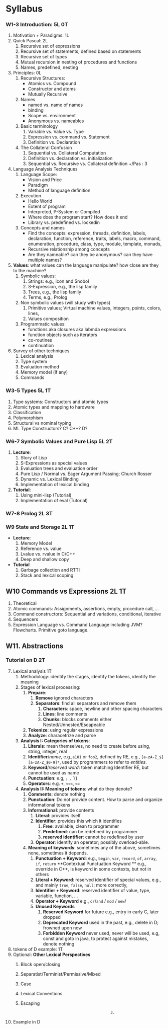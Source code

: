 # Syllabus

### W1-3 Introduction: 5L 0T
1. Motivation + Paradigms: 1L
2. Quick Pascal: 2L
   1. Recursive set of expressions
   2. Recursive set of statements, defined based on statements
   3. Recursive set of types
   4. Mutual recursion in nesting of procedures and functions
   5. Names, predefined, nesting
3. Principles: 0L
   1. Recursive Structures:
      - Atomics vs. Compound
      - Constructor and atoms
      - Mutually Recursive
   2. Names
      - named vs. name of names
      - binding
      - Scope vs. environment
      - Anonymous vs. nameables
   3. Basic terminology
      1. Variable vs. Value vs. Type
      2. Expression vs. command vs. Statement
      3. Definition vs. Declaration
   4. The Collateral Confusion
      1. Sequential vs. Collateral Computation
      2. Definition vs. declaration vs. initialization
      3. Sequential vs. Recursive vs. Collateral definition   +/Pas : 3
4. Language Analysis Techniques
   1. Language Scope:
      - Vision and Price
      - Paradigm
      - Method of language definition 
   2. Execution
      - Hello World
      - Extent of program
      - Interpreted, P-System or Compiled
      - Where does the program start? How does it end
      - Library vs. predefined vs. lockedin 
   3. Concepts and names
       - Find the concepts: expression, threads, definition, labels,
         declaration, function, reference, traits, labels, macro, command,
         enumeration, procedure, class, type, module, template,
         monads,
       - Recursive relationship among concepts
       - Are they nameable? can they be anonymous? can they have
       multiple names?
5. **Values**: what values can the language manipulate? how close are they to the machine?
      1. Symbolic values:
          1. Strings: e.g., icon and Snobol
          2. S-Expression, e.g., the lisp family
          3. Trees, e.g., the lisp family
          4. Terms, e.g., Prolog
      2. Non symbolic values (will study with types)
          1. Primitive values; Virtual machine values, integers, points, colors, lines,
          2. Values composition
      3. Programmatic values:
          - functions aka closures aka labmda expressions
          - function objects such as iterators
          - co-routines
          - continuation
6. Survey of other techniques
    1. Lexical analysis
    2. Type system
    3. Evaluation method
    4. Memory model (if any)
    5. Commands




### W3-5 Types 5L 1T
1. Type systems: Constructors and atomic types
2. Atomic types and mapping to hardware
3. Classification
4. Polymorphism
5. Structural vs nominal typing
6. ML Type Constructors? C? C++? D?

### W6-7 Symbolic Values and Pure Lisp  5L 2T
1. **Lecture**: 
   1. Story of Lisp 
   2. S-Expressions as special values
   3. Evaluation trees and evaluation order
   4. Pure Lisp / Normal vs. Eager Argument Passing; Church Rosser
   5. Dynamic vs. Lexical Binding
   6. Implementation of lexical binding
2. **Tutorial**:
   1. Using mini-lisp (Tutorial)
   2. Implementation of eval (Tutorial)

### W7-8 Prolog 2L 3T

### W9 State and Storage 2L 1T
- **Lecture**:
  1. Memory Model
  2. Reference vs. value
  3. Lvalue vs. rvalue in C/C++
  4. Deep and shallow copy
- **Tutorial**
  1. Garbage collection and RTTI
  2. Stack and lexical scoping

## W10 Commands vs Expressions 2L 1T
1. Theoretical 
2. Atomic commands: Assignments, assertions, empty, procedure call, ...
3. Command constructors: Sequential and variations, conditional, iterative
4. Sequencers
5. Expression Language vs. Command Language including JVM? Flowcharts. Primitive goto language.

## W11. Abstractions


### Tutorial on D 2T
7. Lexical analysis 1T
    1. Methodology: identify the stages, identify the tokens, identify the meaning
    2. Stages of lexical processing:
        1. **Prepare**:
            1. **Remove** ignored characters
            2. **Separators**: find all separators and remove them
                1. **Characters**: space, newline and other spacing characters
                2. **Lines**: line comments
                3. **Chunks**: blocks comments either Nested/Unnested/Escapeable
        2. **Tokenize**: using regular expressions
        3. **Analyze**: characetrize and parse
    3. **Analysis I: Categories of tokens**:
        1. **Literals**: mean themselves, no need to create before using, string, integer, real
        2. **Identifier**/*name*, e.g.,`a101` or `foo2`, defined by RE, e.g.,
           `[a-zA-Z_$][a-zA-Z_$0-9]*`, used by programmers to refer to *entities*.
        3. **Keyword**/*reserved word*: token matching Identifier RE, but cannot be used as name
        4. **Punctuation**: e.g, `;` `,` `()
        5. **Operators**: e.g. `+`, `<<<`, `<=`
    4. **Analysis II: Meaning of tokens**: what do they denote?
        1. **Comments**: denote nothing
        2. **Punctuation**: Do not provide content. How to parse and organize informational tokens
        3. **Informational**: provide contents
            1. **Literal**: provides itself
            2. **Identifier**: provides this which it identifies
                1. **Free**: available, clean to programmer
                2. **Predefined**: can be redefined by programmer
                3. **reserved identifier**: cannot be redefined by user
            3. **Operator**: identify an operator; possibly overload-able.
        4. **Meaning of keywords**: sometimes any of the above, sometimes none, sometimes it depends.
            1. **Punctuation + Keyword**: e.g., `begin`, `var`, `record`, `of`, `array`, `if`, `return`
               **Contextual Punctuation Keyword ** e.g., override in C++, is keyword in some contexts, but not in others
            2. **Literal + Keyword**:  reserved identifier of special values, e.g., and mainly `true`, `false`, `null`; more correctly,
            3. **Identifier + Keyword**: reserved identifier of value, type, variable, function, ...
            4. **Operator + Keyword** e.g., `or`/`and` / `mod` / `new`/
            5. **Unused Keywords**
                1. **Reserved Keyword** for future e.g., entry in early C, later dropped
                2. **Deprecated Keyword** used in the past, e.g., delete in D; frowned upon now
                3. **Forbidden Keyword** never used, never will be used, e.g, const and goto in java, to protect against
                   mistakes, denote nothing
8. tokens of D example: 1T
9. Optional: **Other Lexical Perspectives**
    1. Block open/closing
    2. Separatist/Terminist/Permissive/Mixed
    3. Case
    4. Lexical Conventions
    5. Escaping

                                                   3. 
10. Example in D